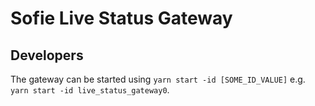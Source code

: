 # Sofie Live Status Gateway

## Developers

The gateway can be started using `yarn start -id [SOME_ID_VALUE]` e.g. `yarn start -id live_status_gateway0`.
